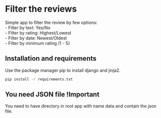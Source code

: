 # Filter the reviews
 Simple app to filter the review by few options: <br/>
    - Filter by text: Yes/No <br/>
    - Filter by rating: Highest/Lowest <br/>
    - Filter by date: Newest/Oldest <br/>
    - Filter by minimum rating (1 - 5)

## Installation and requirements
Use the package manager pip to install django and jinja2.

```bash
pip install -r requirements.txt
```

## You need JSON file !Important
You need to have directory in root app with name data and contain the json file.

